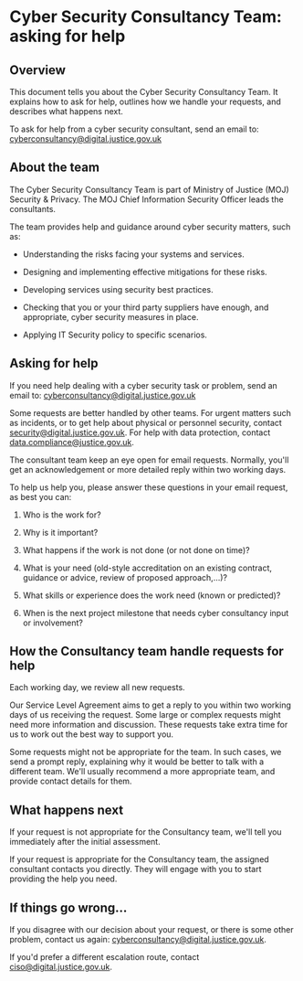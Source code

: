 # Cyber Security Consultancy Team: asking for help

## Overview

This document tells you about the Cyber Security Consultancy Team. It explains how to ask for help, outlines how we handle your requests, and describes what happens next.

To ask for help from a cyber security consultant, send an email to: [cyberconsultancy@digital.justice.gov.uk](mailto:cyberconsultancy@digital.justice.gov.uk)

## About the team

The Cyber Security Consultancy Team is part of Ministry of Justice \(MOJ\) Security & Privacy. The MOJ Chief Information Security Officer leads the consultants.

The team provides help and guidance around cyber security matters, such as:

-   Understanding the risks facing your systems and services.

-   Designing and implementing effective mitigations for these risks.

-   Developing services using security best practices.

-   Checking that you or your third party suppliers have enough, and appropriate, cyber security measures in place.

-   Applying IT Security policy to specific scenarios.


## Asking for help

If you need help dealing with a cyber security task or problem, send an email to: [cyberconsultancy@digital.justice.gov.uk](mailto:cyberconsultancy@digital.justice.gov.uk)

Some requests are better handled by other teams. For urgent matters such as incidents, or to get help about physical or personnel security, contact [security@digital.justice.gov.uk](mailto:security@digital.justice.gov.uk). For help with data protection, contact [data.compliance@justice.gov.uk](mailto:data.compliance@justice.gov.uk).

The consultant team keep an eye open for email requests. Normally, you'll get an acknowledgement or more detailed reply within two working days.

To help us help you, please answer these questions in your email request, as best you can:

1.  Who is the work for?

2.  Why is it important?

3.  What happens if the work is not done \(or not done on time\)?

4.  What is your need \(old-style accreditation on an existing contract, guidance or advice, review of proposed approach,...\)?

5.  What skills or experience does the work need \(known or predicted\)?

6.  When is the next project milestone that needs cyber consultancy input or involvement?


## How the Consultancy team handle requests for help

Each working day, we review all new requests.

Our Service Level Agreement aims to get a reply to you within two working days of us receiving the request. Some large or complex requests might need more information and discussion. These requests take extra time for us to work out the best way to support you.

Some requests might not be appropriate for the team. In such cases, we send a prompt reply, explaining why it would be better to talk with a different team. We'll usually recommend a more appropriate team, and provide contact details for them.

## What happens next

If your request is not appropriate for the Consultancy team, we'll tell you immediately after the initial assessment.

If your request is appropriate for the Consultancy team, the assigned consultant contacts you directly. They will engage with you to start providing the help you need.

## If things go wrong...

If you disagree with our decision about your request, or there is some other problem, contact us again: [cyberconsultancy@digital.justice.gov.uk](mailto:cyberconsultancy@digital.justice.gov.uk).

If you'd prefer a different escalation route, contact [ciso@digital.justice.gov.uk](mailto:ciso@digital.justice.gov.uk).

